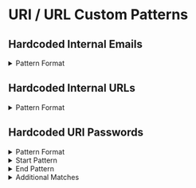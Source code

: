 # URI / URL Custom Patterns

## Hardcoded Internal Emails

<details>
<summary>Pattern Format</summary>
<p>

```regex
[^/'"`][a-z0-9!#$%&'*+/=?^_`{|}~-]+@(example.com|internal.example.com)
```

**Comments / Notes:**

- Current Version: v0.1
</p>
</details>



## Hardcoded Internal URLs

<details>
<summary>Pattern Format</summary>
<p>

```regex
[A-Za-z0-9+-_]+://[a-zA-Z0-9!@:#$%&'*+/=?^_`{|}~-]?(example.com|internal.example.com)[^/#?"']?
```

**Comments / Notes:**

- Current Version: v0.1
</p>
</details>



## Hardcoded URI Passwords

<details>
<summary>Pattern Format</summary>
<p>

```regex
[^$][a-zA-Z0-9!.,$%&*+?^_`{|}\(\)~-]+
```

**Comments / Notes:**

- Current Version: v0.1
</p>
</details>


<details>
<summary>Start Pattern</summary>
<p>

```regex
(A-Za-z0-9)?://[^/?#:]*:
```

</p>
</details>
<details>
<summary>End Pattern</summary>
<p>

```regex
\z|[@]|[^a-zA-Z0-9!.,$%&*+?^_`{|}\(\)~-]
```

</p>
</details>
<details>
<summary>Additional Matches</summary>
<p>
Add these additional matches to the [Secret Scanning Custom Pattern](https://docs.github.com/en/enterprise-cloud@latest/code-security/secret-scanning/defining-custom-patterns-for-secret-scanning#example-of-a-custom-pattern-specified-using-additional-requirements).


- Match: `[^0-9]`

</p>
</details>